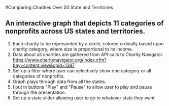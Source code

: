 #Comparing Charities Over 50 State and Territories
## An interactive graph that depicts 11 categories of nonprofits across US states and territories. 

1. Each charity to be represented by a circle, colored ordinally based upon charity category, where size is proportional to its income.
2. Data about all charities are gathered from API calls to Charity Navigator.
https://www.charitynavigator.org/index.cfm?bay=content.view&cpid=1397
3. Set up a filter where user can selectively show one category or all categories of nonprofits.
4. Graph plays through data from all the states.
5. I put in buttons "Play" and "Pause" to allow user to play and pause through the presentation. 
6. Set up a state slider allowing user to go to whatever state they want

